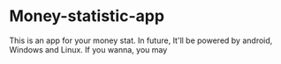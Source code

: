 # Money-statistic-app
This is an app for your money stat. In future, It'll be powered by android, Windows and Linux. If you wanna, you may

